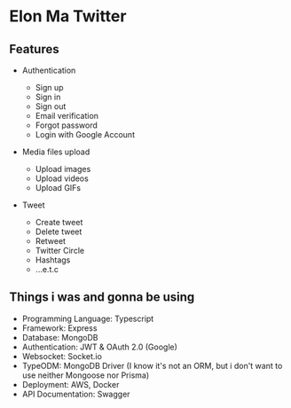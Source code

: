 # Elon Ma Twitter

## Features

- Authentication

  - Sign up
  - Sign in
  - Sign out
  - Email verification
  - Forgot password
  - Login with Google Account

- Media files upload

  - Upload images
  - Upload videos
  - Upload GIFs

- Tweet
  - Create tweet
  - Delete tweet
  - Retweet
  - Twitter Circle
  - Hashtags
  - ...e.t.c

## Things i was and gonna be using

- Programming Language: Typescript
- Framework: Express
- Database: MongoDB
- Authentication: JWT & OAuth 2.0 (Google)
- Websocket: Socket.io
- TypeODM: MongoDB Driver (I know it's not an ORM, but i don't want to use neither Mongoose nor Prisma)
- Deployment: AWS, Docker
- API Documentation: Swagger
